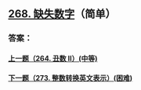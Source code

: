 ## [268. 缺失数字](https://leetcode-cn.com/problems/missing-number/)（简单）





### 答案：



#### [上一题（264. 丑数 II）(中等)](https://github.com/sdwwld/leetCode/blob/master/src/main/java/com/wld/java/leetcode/leetCode0264.md)

#### [下一题（273. 整数转换英文表示）(困难)](https://github.com/sdwwld/leetCode/blob/master/src/main/java/com/wld/java/leetcode/leetCode0273.md)
